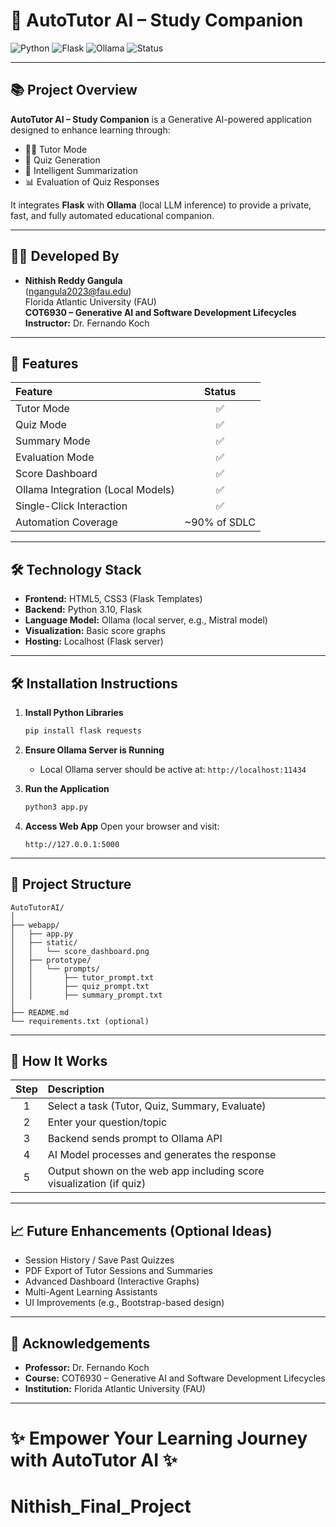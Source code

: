 
# 🎯 AutoTutor AI – Study Companion

![Python](https://img.shields.io/badge/Python-3.10-blue)
![Flask](https://img.shields.io/badge/Flask-2.x-lightgrey)
![Ollama](https://img.shields.io/badge/Ollama-Local_LLM-green)
![Status](https://img.shields.io/badge/Status-Completed-brightgreen)

---

## 📚 Project Overview

**AutoTutor AI – Study Companion** is a Generative AI-powered application designed to enhance learning through:

- 🧑‍🏫 Tutor Mode
- 📝 Quiz Generation
- 📖 Intelligent Summarization
- 📊 Evaluation of Quiz Responses

It integrates **Flask** with **Ollama** (local LLM inference) to provide a private, fast, and fully automated educational companion.

---

## 👨‍💻 Developed By

- **Nithish Reddy Gangula**  
  (ngangula2023@fau.edu)  
  Florida Atlantic University (FAU)  
  **COT6930 – Generative AI and Software Development Lifecycles**  
  **Instructor:** Dr. Fernando Koch

---

## 🚀 Features

| Feature | Status |
|:--------|:------:|
| Tutor Mode | ✅ |
| Quiz Mode | ✅ |
| Summary Mode | ✅ |
| Evaluation Mode | ✅ |
| Score Dashboard | ✅ |
| Ollama Integration (Local Models) | ✅ |
| Single-Click Interaction | ✅ |
| Automation Coverage | ~90% of SDLC |

---

## 🛠 Technology Stack

- **Frontend:** HTML5, CSS3 (Flask Templates)
- **Backend:** Python 3.10, Flask
- **Language Model:** Ollama (local server, e.g., Mistral model)
- **Visualization:** Basic score graphs
- **Hosting:** Localhost (Flask server)

---

## 🛠 Installation Instructions

1. **Install Python Libraries**
   ```bash
   pip install flask requests
   ```

2. **Ensure Ollama Server is Running**
   - Local Ollama server should be active at: `http://localhost:11434`

3. **Run the Application**
   ```bash
   python3 app.py
   ```

4. **Access Web App**
   Open your browser and visit:
   ```
   http://127.0.0.1:5000
   ```

---

## 📁 Project Structure

```
AutoTutorAI/
│
├── webapp/
│   ├── app.py
│   ├── static/
│   │   └── score_dashboard.png
│   ├── prototype/
│   │   └── prompts/
│   │       ├── tutor_prompt.txt
│   │       ├── quiz_prompt.txt
│   │       ├── summary_prompt.txt
│
├── README.md
└── requirements.txt (optional)
```

---

## 🧠 How It Works

| Step | Description |
|:----:|:------------|
| 1 | Select a task (Tutor, Quiz, Summary, Evaluate) |
| 2 | Enter your question/topic |
| 3 | Backend sends prompt to Ollama API |
| 4 | AI Model processes and generates the response |
| 5 | Output shown on the web app including score visualization (if quiz) |

---

## 📈 Future Enhancements (Optional Ideas)

- Session History / Save Past Quizzes
- PDF Export of Tutor Sessions and Summaries
- Advanced Dashboard (Interactive Graphs)
- Multi-Agent Learning Assistants
- UI Improvements (e.g., Bootstrap-based design)

---

## 🤝 Acknowledgements

- **Professor:** Dr. Fernando Koch
- **Course:** COT6930 – Generative AI and Software Development Lifecycles
- **Institution:** Florida Atlantic University (FAU)

---

# ✨ Empower Your Learning Journey with AutoTutor AI ✨
# Nithish_Final_Project
